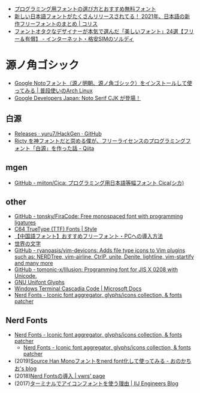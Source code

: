 - [プログラミング用フォントの選び方とおすすめ無料フォント](https://pouhon.net/font-programming/4990/)
- [新しい日本語フォントがたくさんリリースされてる！ 2021年、日本語の新作フリーフォントのまとめ | コリス](https://coliss.com/articles/freebies/japanese-free-fonts-dec-2021.html)
- [フォントオタクなデザイナーが本気で選んだ「美しいフォント」24選【フリー＆有償】 - インターネット・格安SIMのソルディ](https://hikkoshizamurai.jp/soldi/articles/font_select_2017/)

# 源ノ角ゴシック
- [Google Notoフォント（源ノ明朝、源ノ角ゴシック）をインストールして使ってみる | 普段使いのArch Linux](https://www.archlinux.site/2017/04/google-noto.html)
- [Google Developers Japan: Noto Serif CJK が登場！](https://developers-jp.googleblog.com/2017/04/noto-serif-cjk-is-here.html)

## 白源
- [Releases · yuru7/HackGen · GitHub](https://github.com/yuru7/HackGen/releases)
- [Ricty を神フォントだと崇める僕が、フリーライセンスのプログラミングフォント「白源」を作った話 - Qiita](https://qiita.com/tawara_/items/374f3ca0a386fab8b305)

## mgen
- [GitHub - miiton/Cica: プログラミング用日本語等幅フォント Cica(シカ)](https://github.com/miiton/Cica)

## other
- [GitHub - tonsky/FiraCode: Free monospaced font with programming ligatures](https://github.com/tonsky/FiraCode/)
- [C64 TrueType (TTF) Fonts | Style](http://style64.org/c64-truetype)
- [【中国語フォント】おすすめフリーフォント・PCへの導入方法](http://cn-seminar.com/chinese-font-11257)
- [世界の文字](http://www.chikyukotobamura.org/muse/wr_europa_4.html)
- [GitHub - ryanoasis/vim-devicons: Adds file type icons to Vim plugins such as: NERDTree, vim-airline, CtrlP, unite, Denite, lightline, vim-startify and many more](https://github.com/ryanoasis/vim-devicons)
- [GitHub - tomonic-x/Illusion: Programming font for JIS X 0208 with Unicode.](https://github.com/tomonic-x/Illusion)
- [GNU Unifont Glyphs](http://unifoundry.com/unifont/index.html)
- [Windows Terminal Cascadia Code | Microsoft Docs](https://docs.microsoft.com/en-us/windows/terminal/cascadia-code)
- [Nerd Fonts - Iconic font aggregator, glyphs/icons collection, & fonts patcher](https://www.nerdfonts.com/)

## Nerd Fonts

- [Nerd Fonts - Iconic font aggregator, glyphs/icons collection, & fonts patcher](https://www.nerdfonts.com/)
	- [Nerd Fonts - Iconic font aggregator, glyphs/icons collection, & fonts patcher](https://www.nerdfonts.com/font-downloads)
- (2019)[Source Han Monoフォントをnerd font化して使ってみる - おのかちお's blog](https://blog.katio.net/page/onokatio-adc2019-day7-sourcehan-nerdfont)
- (2018)[Nerd Fontsの導入 | vwrs’ page](https://vwrs.github.io/font/2018/09/26/nerd-fonts/)
- (2017)[ターミナルでアイコンフォントを使う理由 | IIJ Engineers Blog](https://eng-blog.iij.ad.jp/archives/421)
